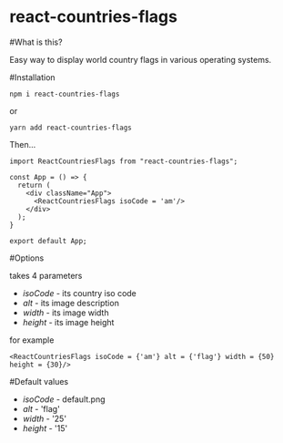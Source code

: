 # react-countries-flags

#What is this?

Easy way to display world country flags in various operating systems. 

#Installation

`npm i react-countries-flags`

or

`yarn add react-countries-flags`

Then...

```
import ReactCountriesFlags from "react-countries-flags";

const App = () => {
  return (
    <div className="App">
      <ReactCountriesFlags isoCode = 'am'/>
    </div>
  );
}

export default App;

```
#Options

<ReactCountriesFlags/> takes 4 parameters
* *isoCode* - its country iso code
* *alt* - its image description
* *width* - its image width
* *height* - its image height

for example 

```
<ReactCountriesFlags isoCode = {'am'} alt = {'flag'} width = {50} height = {30}/>
```

#Default values

* *isoCode* - default.png
* *alt* - 'flag'
* *width* - '25'
* *height* - '15'
